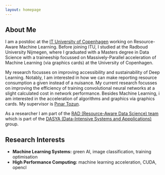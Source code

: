 ```yaml
---
layout: homepage
---
```


## About Me

I am a postdoc at the [IT University of Copenhagen](https://itu.dk) working on Resource-Aware Machine Learning. Before joining ITU, I studied at the Radboud University Nijmegen, where I graduated with a Masters degree in Data Science with a traineeship focussed on Massively-Parallel acceleration of Machine Learning (via graphics cards) at the University of Copenhagen.

My research focusses on improving accessibility and sustainability of Deep Learning. Notably, I am interested in how we can make reporting resource consumption a given instead of a nuisance. My current research focusses on improving the efficiency of training convolutional neural networks at a slight calculated cost in network performance. Besides Machine Learning, i am interested in the acceleration of algorithms and graphics via graphics cards. My supervisor is [Pınar Tozun](https://www.pinartozun.com/).

As a researcher I am part of the [RAD (Resource-Aware Data Science) team](https://rad.itu.dk) which is part of the [DASYA (Data-Intensive Systems and Appplications)](https://dasya.itu.dk) group.

## Research Interests

- **Machine Learning Systems:** green AI, image classification, training optimisation
- **High Performance Computing:** machine learning acceleration, CUDA, opencl

<!-- ## News

- **[Feb. 2020]** Our paper about incremental learning is accepted to CVPR 2020.
- **[Feb. 2020]** We will host the ACM Multimedia Asia 2020 conference in Singapore!
- **[Sept. 2019]** Our paper about few-shot learning is accepted to NeurIPS 2019.
- **[Mar. 2019]** Our paper about few-shot learning is accepted to CVPR 2019.

{% include_relative _includes/publications.md %}

{% include_relative _includes/services.md %} -->
